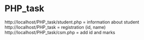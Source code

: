 # PHP_task
http://localhost/PHP_task/student.php = information about student
http://localhost/PHP_task = registration (id, name)
http://localhost/PHP_task/csm.php = add id and marks
